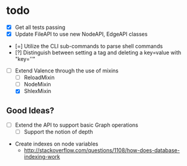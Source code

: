 # todo

* [x] Get all tests passing
* [x] Update FileAPI to use new NodeAPI, EdgeAPI classes
* [=] Utilize the CLI sub-commands to parse shell commands
* [?] Distinguish between setting a tag and deleting a key=value with "key=''"
* [ ] Extend Valence through the use of mixins
    * [ ] ReloadMixin
    * [ ] NodeMixin
    * [x] ShlexMixin

## Good Ideas?
* [ ] Extend the API to support basic Graph operations
  * [ ] Support the notion of depth
* Create indexes on node variables
    - http://stackoverflow.com/questions/1108/how-does-database-indexing-work
